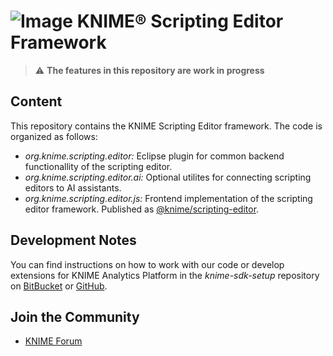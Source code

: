 # ![Image](https://www.knime.com/files/knime_logo_github_40x40_4layers.png) KNIME® Scripting Editor Framework

> :warning: **The features in this repository are work in progress**

## Content

This repository contains the KNIME Scripting Editor framework. The code is organized as follows:

- _org.knime.scripting.editor:_ Eclipse plugin for common backend functionallity of the scripting editor.
- _org.knime.scripting.editor.ai:_ Optional utilites for connecting scripting editors to AI assistants.
- _org.knime.scripting.editor.js:_ Frontend implementation of the scripting editor framework. Published as [@knime/scripting-editor](https://www.npmjs.com/package/@knime/scripting-editor).

## Development Notes

You can find instructions on how to work with our code or develop extensions for KNIME Analytics Platform in the _knime-sdk-setup_ repository on [BitBucket](https://bitbucket.org/KNIME/knime-sdk-setup) or [GitHub](http://github.com/knime/knime-sdk-setup).

## Join the Community

* [KNIME Forum](https://forum.knime.com/)
